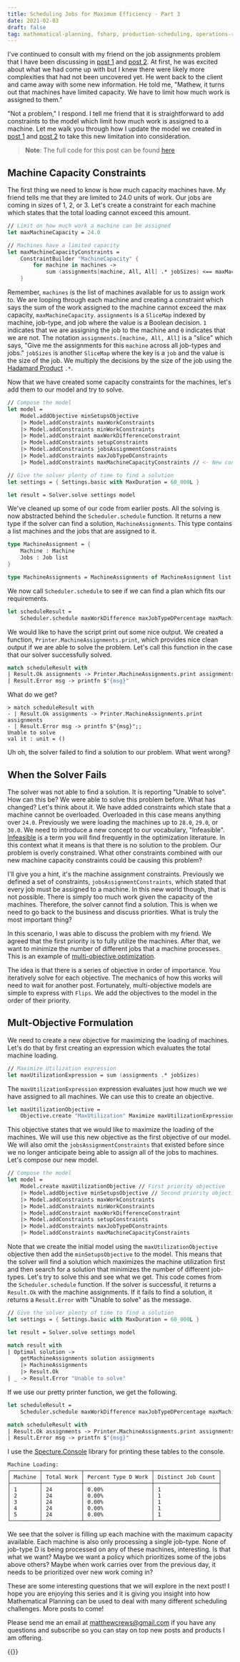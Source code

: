 ```yaml
---
title: Scheduling Jobs for Maximum Efficiency - Part 3
date: 2021-02-03
draft: false
tag: mathematical-planning, fsharp, production-scheduling, operations-research
---
```


I've continued to consult with my friend on the job assignments problem that I have been discussing in [post 1](/blog/2021/01/2021-01-25/) and [post 2](/blog/2021/01/2021-01-28/). At first, he was excited about what we had come up with but I knew there were likely more complexities that had not been uncovered yet. He went back to the client and came away with some new information. He told me, "Mathew, it turns out that machines have limited capacity. We have to limit how much work is assigned to them."

"Not a problem," I respond. I tell me friend that it is straightforward to add constraints to the model which limit how much work is assigned to a machine. Let me walk you through how I update the model we created in [post 1](/blog/2021/01/2021-01-25/) and [post 2](/blog/2021/01/2021-01-28/) to take this new limitation into consideration.

> **Note**: The full code for this post can be found [here](https://github.com/matthewcrews/modelmondays/blob/main/2021-01-22-MachineAllocation/2021-02-02-MachineAllocationWithCapacity.fsx)
## Machine Capacity Constraints

The first thing we need to know is how much capacity machines have. My friend tells me that they are limited to 24.0 units of work. Our jobs are coming in sizes of 1, 2, or 3. Let's create a constraint for each machine which states that the total loading cannot exceed this amount.

```fsharp
// Limit on how much work a machine can be assigned
let maxMachineCapacity = 24.0

// Machines have a limited capacity
let maxMachineCapacityConstraints =
    ConstraintBuilder "MachineCapacity" {
        for machine in machines ->
            sum (assignments[machine, All, All] .* jobSizes) <== maxMachineCapacity
    }
```

Remember, `machines` is the list of machines available for us to assign work to. We are looping through each machine and creating a constraint which says the sum of the work assigned to the machine cannot exceed the max capacity, `maxMachineCapacity`. `assignments` is a `SliceMap` indexed by machine, job-type, and job where the value is a Boolean decision. `1` indicates that we are assigning the job to the machine and `0` indicates that we are not. The notation `assignments.[machine, All, All]` is a "slice" which says, "Give me the assignments for this `machine` across all job-types and jobs." `jobSizes` is another `SliceMap` where the key is a `job` and the value is the size of the job. We multiply the decisions by the size of the job using the [Hadamard Product](https://en.wikipedia.org/wiki/Hadamard_product_(matrices)) `.*`.

Now that we have created some capacity constraints for the machines, let's add them to our model and try to solve.

```fsharp
// Compose the model
let model =
    Model.addObjective minSetupsObjective
    |> Model.addConstraints maxWorkConstraints
    |> Model.addConstraints minWorkConstraints
    |> Model.addConstraint maxWorkDifferenceConstraint
    |> Model.addConstraints setupConstraints
    |> Model.addConstraints jobsAssignmentConstraints
    |> Model.addConstraints maxJobTypeDConstraints
    |> Model.addConstraints maxMachineCapacityConstraints // <- New constraints

// Give the solver plenty of time to find a solution
let settings = { Settings.basic with MaxDuration = 60_000L }

let result = Solver.solve settings model
```

We've cleaned up some of our code from earlier posts. All the solving is now abstracted behind the `Scheduler.schedule` function. It returns a new type if the solver can find a solution, `MachineAssignments`. This type contains a list machines  and the jobs that are assigned to it.

```fsharp
type MachineAssignment = {
    Machine : Machine
    Jobs : Job list
}

type MachineAssignments = MachineAssignments of MachineAssignment list
```

We now call `Scheduler.schedule` to see if we can find a plan which fits our requirements.

```fsharp
let scheduleResult = 
    Scheduler.schedule maxWorkDifference maxJobTypeDPercentage maxMachineCapacity jobs machines
```

We would like to have the script print out some nice output. We created a function, `Printer.MachineAssignments.print`, which provides nice clean output if we are able to solve the problem. Let's call this function in the case that our solver successfully solved.

```fsharp
match scheduleResult with
| Result.Ok assignments -> Printer.MachineAssignments.print assignments
| Result.Error msg -> printfn $"{msg}"
```

What do we get?

```terminal
> match scheduleResult with
- | Result.Ok assignments -> Printer.MachineAssignments.print assignments
- | Result.Error msg -> printfn $"{msg}";;
Unable to solve
val it : unit = ()
```

Uh oh, the solver failed to find a solution to our problem. What went wrong?

## When the Solver Fails

The solver was not able to find a solution. It is reporting "Unable to solve". How can this be? We were able to solve this problem before. What has changed? Let's think about it. We have added constraints which state that a machine cannot be overloaded. Overloaded in this case means anything over `24.0`. Previously we were loading the machines up to `28.0`, `29.0`, or `30.0`. We need to introduce a new concept to our vocabulary, "Infeasible". [Infeasible](https://en.wikipedia.org/wiki/Feasible_region) is a term you will find frequently in the optimization literature. In this context what it means is that there is no solution to the problem. Our problem is overly constrained. What other constraints combined with our new machine capacity constraints could be causing this problem?

I'll give you a hint, it's the machine assignment constraints. Previously we defined a set of constraints, `jobsAssignmentConstraints`, which stated that every job must be assigned to a machine. In this new world though, that is not possible. There is simply too much work given the capacity of the machines. Therefore, the solver cannot find a solution. This is when we need to go back to the business and discuss priorities. What is truly the most important thing?

In this scenario, I was able to discuss the problem with my friend. We agreed that the first priority is to fully utilize the machines. After that, we want to minimize the number of different jobs that a machine processes. This is an example of [multi-objective optimization](https://en.wikipedia.org/wiki/Multi-objective_optimization).

The idea is that there is a series of objective in order of importance. You iteratively solve for each objective. The mechanics of how this works will need to wait for another post. Fortunately, multi-objective models are simple to express with `Flips`. We add the objectives to the model in the order of their priority.

## Mult-Objective Formulation

We need to create a new objective for maximizing the loading of machines. Let's do that by first creating an expression which evaluates the total machine loading.

```fsharp
// Maximize Utilization expression
let maxUtilizationExpression = sum (assignments .* jobSizes) 
```

The `maxUtilizationExpression` expression evaluates just how much we we have assigned to all machines. We can use this to create an objective.

```fsharp
let maxUtilizationObjective =
    Objective.create "MaxUtilization" Maximize maxUtilizationExpression
```

This objective states that we would like to maximize the loading of the machines. We will use this new objective as the first objective of our model. We will also omit the `jobsAssignmentConstraints` that existed before since we no longer anticipate being able to assign all of the jobs to machines. Let's compose our new model.

```fsharp
// Compose the model
let model =
    Model.create maxUtilizationObjective // First priority objective
    |> Model.addObjective minSetupsObjective // Second priority objective
    |> Model.addConstraints maxWorkConstraints
    |> Model.addConstraints minWorkConstraints
    |> Model.addConstraint maxWorkDifferenceConstraint
    |> Model.addConstraints setupConstraints
    |> Model.addConstraints maxJobTypeDConstraints
    |> Model.addConstraints maxMachineCapacityConstraints
```

Note that we create the initial model using the `maxUtilizationObjective` objective then add the `minSetupsObjective` to the model. This means that the solver will find a solution which maximizes the machine utilization first and then search for a solution that minimizes the number of different job-types. Let's try to solve this and see what we get. This code comes from the `Scheduler.schedule` function. If the solver is successful, it returns a `Result.Ok` with the machine assignments. If it fails to find a solution, it returns a `Result.Error` with "Unable to solve" as the message.

```fsharp
// Give the solver plenty of time to find a solution
let settings = { Settings.basic with MaxDuration = 60_000L }

let result = Solver.solve settings model

match result with
| Optimal solution -> 
    getMachineAssignments solution assignments
    |> MachineAssignments
    |> Result.Ok
| _ -> Result.Error "Unable to solve"
```

If we use our pretty printer function, we get the following.

```fsharp
let scheduleResult = 
    Scheduler.schedule maxWorkDifference maxJobTypeDPercentage maxMachineCapacity jobs machines

match scheduleResult with
| Result.Ok assignments -> Printer.MachineAssignments.print assignments
| Result.Error msg -> printfn $"{msg}"
```

I use the [Specture.Console](https://github.com/spectresystems/spectre.console) library for printing these tables to the console.

```terminal
Machine Loading:
┌─────────┬────────────┬─────────────────────┬────────────────────┐
│ Machine │ Total Work │ Percent Type D Work │ Distinct Job Count │
├─────────┼────────────┼─────────────────────┼────────────────────┤
│ 1       │ 24         │ 0.00%               │ 1                  │
│ 2       │ 24         │ 0.00%               │ 1                  │
│ 3       │ 24         │ 0.00%               │ 1                  │
│ 4       │ 24         │ 0.00%               │ 1                  │
│ 5       │ 24         │ 0.00%               │ 1                  │
└─────────┴────────────┴─────────────────────┴────────────────────┘
```

We see that the solver is filling up each machine with the maximum capacity available. Each machine is also only processing a single job-type. None of job-type D is being processed on any of these machines, interesting. Is that what we want? Maybe we want a policy which prioritizes some of the jobs above others? Maybe when work carries over from the previous day, it needs to be prioritized over new work coming in?

These are some interesting questions that we will explore in the next post! I hope you are enjoying this series and it is giving you insight into how Mathematical Planning can be used to deal with many different scheduling challenges. More posts to come!

Please send me an email at matthewcrews@gmail.com if you have any questions and subscribe so you can stay on top new posts and products I am offering.

{{<subscribe>}}
